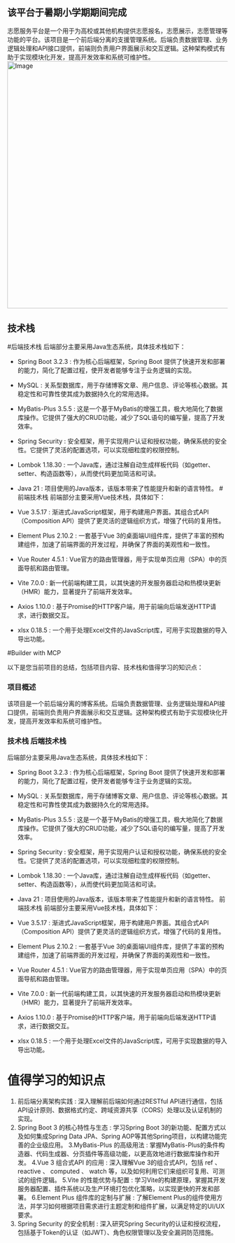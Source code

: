 ## 该平台于暑期小学期期间完成
志愿服务平台是一个用于为高校或其他机构提供志愿报名，志愿展示，志愿管理等功能的平台。该项目是一个前后端分离的支援管理系统。后端负责数据管理、业务逻辑处理和API接口提供，前端则负责用户界面展示和交互逻辑。这种架构模式有助于实现模块化开发，提高开发效率和系统可维护性。
<img width="1021" height="565" alt="Image" src="https://github.com/user-attachments/assets/24450ef8-f2dc-4f47-8446-3579ad1bc0cd" />
## 技术栈 
#后端技术栈
后端部分主要采用Java生态系统，具体技术栈如下：

- Spring Boot 3.2.3 : 作为核心后端框架，Spring Boot 提供了快速开发和部署的能力，简化了配置过程，使开发者能够专注于业务逻辑的实现。
- MySQL : 关系型数据库，用于存储博客文章、用户信息、评论等核心数据。其稳定性和可靠性使其成为数据持久化的常用选择。
- MyBatis-Plus 3.5.5 : 这是一个基于MyBatis的增强工具，极大地简化了数据库操作。它提供了强大的CRUD功能，减少了SQL语句的编写量，提高了开发效率。
- Spring Security : 安全框架，用于实现用户认证和授权功能，确保系统的安全性。它提供了灵活的配置选项，可以实现细粒度的权限控制。
- Lombok 1.18.30 : 一个Java库，通过注解自动生成样板代码（如getter、setter、构造函数等），从而使代码更加简洁和可读。
- Java 21 : 项目使用的Java版本，该版本带来了性能提升和新的语言特性。 
#前端技术栈
前端部分主要采用Vue技术栈，具体如下：

- Vue 3.5.17 : 渐进式JavaScript框架，用于构建用户界面。其组合式API（Composition API）提供了更灵活的逻辑组织方式，增强了代码的复用性。
- Element Plus 2.10.2 : 一套基于Vue 3的桌面端UI组件库，提供了丰富的预构建组件，加速了前端界面的开发过程，并确保了界面的美观性和一致性。
- Vue Router 4.5.1 : Vue官方的路由管理器，用于实现单页应用（SPA）中的页面导航和路由管理。
- Vite 7.0.0 : 新一代前端构建工具，以其快速的开发服务器启动和热模块更新（HMR）能力，显著提升了前端开发效率。
- Axios 1.10.0 : 基于Promise的HTTP客户端，用于前端向后端发送HTTP请求，进行数据交互。
- xlsx 0.18.5 : 一个用于处理Excel文件的JavaScript库，可用于实现数据的导入导出功能。

#Builder with MCP

以下是您当前项目的总结，包括项目内容、技术栈和值得学习的知识点：

### 项目概述
该项目是一个前后端分离的博客系统。后端负责数据管理、业务逻辑处理和API接口提供，前端则负责用户界面展示和交互逻辑。这种架构模式有助于实现模块化开发，提高开发效率和系统可维护性。

### 技术栈 后端技术栈
后端部分主要采用Java生态系统，具体技术栈如下：

- Spring Boot 3.2.3 : 作为核心后端框架，Spring Boot 提供了快速开发和部署的能力，简化了配置过程，使开发者能够专注于业务逻辑的实现。
- MySQL : 关系型数据库，用于存储博客文章、用户信息、评论等核心数据。其稳定性和可靠性使其成为数据持久化的常用选择。
- MyBatis-Plus 3.5.5 : 这是一个基于MyBatis的增强工具，极大地简化了数据库操作。它提供了强大的CRUD功能，减少了SQL语句的编写量，提高了开发效率。
- Spring Security : 安全框架，用于实现用户认证和授权功能，确保系统的安全性。它提供了灵活的配置选项，可以实现细粒度的权限控制。
- Lombok 1.18.30 : 一个Java库，通过注解自动生成样板代码（如getter、setter、构造函数等），从而使代码更加简洁和可读。
- Java 21 : 项目使用的Java版本，该版本带来了性能提升和新的语言特性。 前端技术栈
前端部分主要采用Vue技术栈，具体如下：

- Vue 3.5.17 : 渐进式JavaScript框架，用于构建用户界面。其组合式API（Composition API）提供了更灵活的逻辑组织方式，增强了代码的复用性。
- Element Plus 2.10.2 : 一套基于Vue 3的桌面端UI组件库，提供了丰富的预构建组件，加速了前端界面的开发过程，并确保了界面的美观性和一致性。
- Vue Router 4.5.1 : Vue官方的路由管理器，用于实现单页应用（SPA）中的页面导航和路由管理。
- Vite 7.0.0 : 新一代前端构建工具，以其快速的开发服务器启动和热模块更新（HMR）能力，显著提升了前端开发效率。
- Axios 1.10.0 : 基于Promise的HTTP客户端，用于前端向后端发送HTTP请求，进行数据交互。
- xlsx 0.18.5 : 一个用于处理Excel文件的JavaScript库，可用于实现数据的导入导出功能。
# 值得学习的知识点
1. 前后端分离架构实践 : 深入理解前后端如何通过RESTful API进行通信，包括API设计原则、数据格式约定、跨域资源共享（CORS）处理以及认证机制的实现。
2. Spring Boot 3 的核心特性与生态 : 学习Spring Boot 3的新功能、配置方式以及如何集成Spring Data JPA、Spring AOP等其他Spring项目，以构建功能完善的企业级应用。
3.MyBatis-Plus 的高级用法 : 掌握MyBatis-Plus的条件构造器、代码生成器、分页插件等高级功能，以更高效地进行数据库操作和开发。
4.Vue 3 组合式API 的应用 : 深入理解Vue 3的组合式API，包括 ref 、 reactive 、 computed 、 watch 等，以及如何利用它们来组织可复用、可测试的组件逻辑。
5.Vite 的性能优势与配置 : 学习Vite的构建原理，掌握其开发服务器配置、插件系统以及生产环境打包优化策略，以实现更快的开发和部署。
6.Element Plus 组件库的定制与扩展 : 了解Element Plus的组件使用方法，并学习如何根据项目需求进行主题定制和组件扩展，以满足特定的UI/UX要求。
7. Spring Security 的安全机制 : 深入研究Spring Security的认证和授权流程，包括基于Token的认证（如JWT）、角色权限管理以及安全漏洞防范措施。